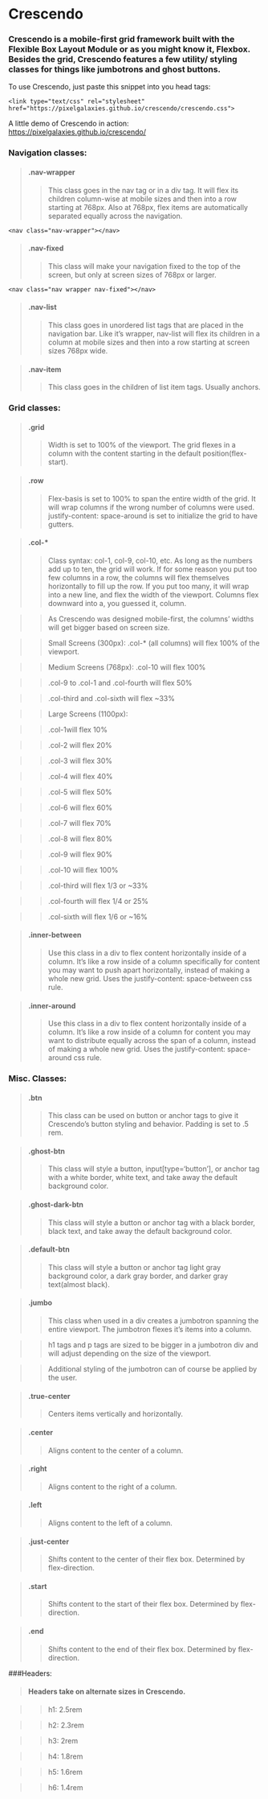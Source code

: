 # Crescendo
### Crescendo is a mobile-first grid framework built with the Flexible Box Layout Module or as you might know it, Flexbox. Besides the grid, Crescendo features a few utility/ styling classes for things like jumbotrons and ghost buttons. 

To use Crescendo, just paste this snippet into you head tags:

`<link type="text/css" rel="stylesheet" href="https://pixelgalaxies.github.io/crescendo/crescendo.css">`

A little demo of Crescendo in action: https://pixelgalaxies.github.io/crescendo/

### Navigation classes:

>#### .nav-wrapper
>>This class goes in the nav tag or in a div tag. It will flex its children column-wise at mobile sizes and then into a row starting at 768px. Also at 768px, flex items are automatically separated equally across the navigation. 

```
<nav class="nav-wrapper"></nav>
```

>#### .nav-fixed
>>This class will make your navigation fixed to the top of the screen, but only at screen sizes of 768px or larger.

```<nav class="nav wrapper nav-fixed"></nav>```

>#### .nav-list
>>This class goes in unordered list tags that are placed in the navigation bar. Like it’s wrapper, nav-list will flex its children in a column at mobile sizes and then into a row starting at screen sizes 768px wide.

>#### .nav-item
>>This class goes in the children of list item tags. Usually anchors.

### Grid classes:

>#### .grid
>> Width is set to 100% of the viewport. The grid flexes in a column with the content starting in the default position(flex-start).

>#### .row
>> Flex-basis is set to 100% to span the entire width of the grid. It will wrap columns if the wrong number of columns were used. justify-content: space-around is set to initialize the grid to have gutters.

>#### .col-*
>> Class syntax: col-1, col-9, col-10, etc. As long as the numbers add up to ten, the grid will work. If for some reason you put too few columns in a row, the columns will flex themselves horizontally to fill up the row. If you put too many, it will wrap into a new line, and flex the width of the viewport. Columns flex downward into a, you guessed it, column.

>> As Crescendo was designed mobile-first, the columns’ widths will get bigger based on screen size. 

>> Small Screens (300px):
>> .col-* (all columns) will flex 100% of the viewport.

>> Medium Screens (768px):
>> .col-10 will flex 100%

>> .col-9 to .col-1 and .col-fourth will flex 50%

>> .col-third and .col-sixth will flex ~33%

>> Large Screens (1100px):

>> .col-1will flex 10%

>> .col-2 will flex 20%

>> .col-3 will flex 30%

>> .col-4 will flex 40%

>> .col-5 will flex 50%

>> .col-6 will flex 60%

>> .col-7 will flex 70%

>> .col-8 will flex 80%

>> .col-9 will flex 90%

>> .col-10 will flex 100% 

>> .col-third will flex 1/3 or ~33%

>> .col-fourth will flex 1/4 or 25%

>> .col-sixth will flex 1/6 or ~16%


>#### .inner-between
>> Use this class in a div to flex content horizontally inside of a column. It’s like a row inside of a column specifically for content you may want to push apart horizontally, instead of making a whole new grid. Uses the justify-content: space-between css rule. 

>#### .inner-around
>> Use this class in a div to flex content horizontally inside of a column. It’s like a row inside of a column for content you may want to distribute equally across the span of a column, instead of making a whole new grid. Uses the justify-content: space-around css rule.

### Misc. Classes:

>#### .btn
>>This class can be used on button or anchor tags to give it Crescendo’s button styling and behavior. Padding is set to .5 rem.

>#### .ghost-btn 
>> This class will style a button, input[type=‘button’], or anchor tag with a white border, white text, and take away the default background color. 

>#### .ghost-dark-btn
>> This class will style a button or anchor tag with a black border, black text, and take away the default background color. 

>#### .default-btn 
>> This class will style a button or anchor tag light gray background color, a dark gray border, and darker gray text(almost black).

>#### .jumbo
>> This class when used in a div creates a jumbotron spanning the entire viewport. The jumbotron flexes it’s items into a column.

>> h1 tags and p tags are sized to be bigger in a jumbotron div and will adjust depending on the size of the viewport. 

>> Additional styling of the jumbotron can of course be applied by the user. 


>#### .true-center
>>Centers items vertically and horizontally.

>#### .center
>> Aligns content to the center of a column.

>#### .right 
>> Aligns content to the right of a column.

>#### .left
>> Aligns content to the left of a column.

>#### .just-center
>> Shifts content to the center of their flex box. Determined by flex-direction.

>#### .start 
>> Shifts content to the start of their flex box. Determined by flex-direction.

>#### .end
>> Shifts content to the end of their flex box. Determined by flex-direction.


###Headers:

>#### Headers take on alternate sizes in Crescendo. 

>> h1: 2.5rem

>> h2: 2.3rem

>> h3: 2rem

>> h4: 1.8rem

>> h5: 1.6rem

>> h6: 1.4rem
